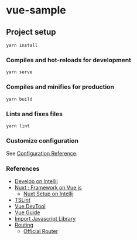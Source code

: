 # vue-sample

## Project setup
```
yarn install
```

### Compiles and hot-reloads for development
```
yarn serve
```

### Compiles and minifies for production
```
yarn build
```

### Lints and fixes files
```
yarn lint
```

### Customize configuration
See [Configuration Reference](https://cli.vuejs.org/config/).


### References
- [Develop on Intellij](https://www.jetbrains.com/help/idea/vue-js.html)
- [Nuxt : Framework on Vue.js](https://nuxtjs.org/docs/2.x/get-started/installation#using-create-nuxt-app)
    - [Nuxt Setup on Intellij](https://www.jetbrains.com/help/idea/vue-js.html#ws_vue_nuxt_create_app_with_create_nuxt_app)
- [TSLint](https://www.jetbrains.com/help/idea/vue-js.html#ws_vue_linting)
- [Vue DevTool](https://github.com/vuejs/vue-devtools)
- [Vue Guide](https://v3.vuejs.org/guide/installation.html)
- [Import Javascript Library](https://vuejsdevelopers.com/2017/04/22/vue-js-libraries-plugins/)
- [Routing](https://v3.vuejs.org/guide/routing.html#official-router)
    - [Official Router](https://next.router.vuejs.org/introduction.html)